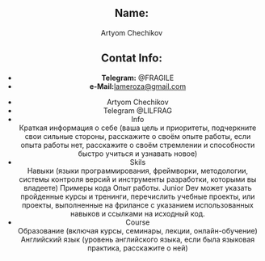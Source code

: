 
<!DOCTYPE HTML>
<html>
 <head>
  <meta charset="utf-8">
   </head>
 <body>
<header>
 <nav></nav> <!-- навигационное меню -->
 
 <article>
  <h2> Name:</h2>
  <p>Artyom Chechikov</p>
 </article>
 
 <section>
  <h2> Contat Info:</h2>
   <ul>
    <li><b>Telegram:</b> @FRAGILE</li>
     <li><b>e-Mail:</b><a href="mailto: lameroza@gmail.com">lameroza@gmail.com</a></li>
   </ul>
 </section>
 
 
 <ul>
   <li>Artyom Chechikov</li>
   <li>Telegram @LILFRAG </li>
   <li>Info</li>
   Краткая информация о себе (ваша цель и приоритеты, подчеркните свои сильные стороны, расскажите о своём опыте работы, если опыта работы нет, расскажите о своём стремлении и способности быстро учиться и узнавать новое)
   <li>Skils</li>
   Навыки (языки программирования, фреймворки, методологии, системы контроля версий и инструменты разработки, которыми вы владеете)
        Примеры кода
        Опыт работы. Junior Dev может указать пройденные курсы и тренинги, перечислить учебные проекты, или проекты, выполненные на фрилансе с указанием использованных навыков и ссылками на исходный код.
   <li>Course</li>
   Образование (включая курсы, семинары, лекции, онлайн-обучение)
        Английский язык (уровень английского языка, если была языковая практика, расскажите о ней)


  
  
  
  
  </ul>

 </body>
</html>
